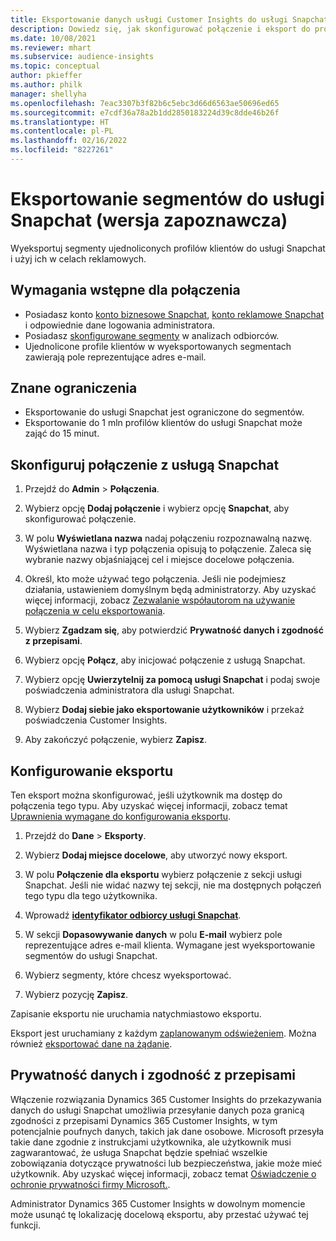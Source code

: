 ```yaml
---
title: Eksportowanie danych usługi Customer Insights do usługi Snapchat
description: Dowiedz się, jak skonfigurować połączenie i eksport do programu Snapchat.
ms.date: 10/08/2021
ms.reviewer: mhart
ms.subservice: audience-insights
ms.topic: conceptual
author: pkieffer
ms.author: philk
manager: shellyha
ms.openlocfilehash: 7eac3307b3f82b6c5ebc3d66d6563ae50696ed65
ms.sourcegitcommit: e7cdf36a78a2b1dd2850183224d39c8dde46b26f
ms.translationtype: HT
ms.contentlocale: pl-PL
ms.lasthandoff: 02/16/2022
ms.locfileid: "8227261"
---
```

# <a name="export-segments-to-snapchat-preview"></a>Eksportowanie segmentów do usługi Snapchat (wersja zapoznawcza)

Wyeksportuj segmenty ujednoliconych profilów klientów do usługi Snapchat i użyj ich w celach reklamowych. 

## <a name="prerequisites-for-a-connection"></a>Wymagania wstępne dla połączenia

-   Posiadasz konto [konto biznesowe Snapchat](https://business.snapchat.com/), [konto reklamowe Snapchat](https://ads.snapchat.com/) i odpowiednie dane logowania administratora.
-   Posiadasz [skonfigurowane segmenty](segments.md) w analizach odbiorców.
-   Ujednolicone profile klientów w wyeksportowanych segmentach zawierają pole reprezentujące adres e-mail.

## <a name="known-limitations"></a>Znane ograniczenia

- Eksportowanie do usługi Snapchat jest ograniczone do segmentów.
- Eksportowanie do 1 mln profilów klientów do usługi Snapchat może zająć do 15 minut. 

## <a name="set-up-connection-to-snapchat"></a>Skonfiguruj połączenie z usługą Snapchat

1. Przejdź do **Admin** > **Połączenia**.

1. Wybierz opcję **Dodaj połączenie** i wybierz opcję **Snapchat**, aby skonfigurować połączenie.

1. W polu **Wyświetlana nazwa** nadaj połączeniu rozpoznawalną nazwę. Wyświetlana nazwa i typ połączenia opisują to połączenie. Zaleca się wybranie nazwy objaśniającej cel i miejsce docelowe połączenia.

1. Określ, kto może używać tego połączenia. Jeśli nie podejmiesz działania, ustawieniem domyślnym będą administratorzy. Aby uzyskać więcej informacji, zobacz [Zezwalanie współautorom na używanie połączenia w celu eksportowania](connections.md#allow-contributors-to-use-a-connection-for-exports).

1. Wybierz **Zgadzam się**, aby potwierdzić **Prywatność danych i zgodność z przepisami**.

1. Wybierz opcję **Połącz**, aby inicjować połączenie z usługą Snapchat.

1. Wybierz opcję **Uwierzytelnij za pomocą usługi Snapchat** i podaj swoje poświadczenia administratora dla usługi Snapchat. 

1. Wybierz **Dodaj siebie jako eksportowanie użytkowników** i przekaż poświadczenia Customer Insights.

1. Aby zakończyć połączenie, wybierz **Zapisz**.

## <a name="configure-an-export"></a>Konfigurowanie eksportu

Ten eksport można skonfigurować, jeśli użytkownik ma dostęp do połączenia tego typu. Aby uzyskać więcej informacji, zobacz temat [Uprawnienia wymagane do konfigurowania eksportu](export-destinations.md#set-up-a-new-export).

1. Przejdź do **Dane** > **Eksporty**.

1. Wybierz **Dodaj miejsce docelowe**, aby utworzyć nowy eksport.

1. W polu **Połączenie dla eksportu** wybierz połączenie z sekcji usługi Snapchat. Jeśli nie widać nazwy tej sekcji, nie ma dostępnych połączeń tego typu dla tego użytkownika.

1. Wprowadź [**identyfikator odbiorcy usługi Snapchat**](https://businesshelp.snapchat.com/s/article/custom-audiences).

1. W sekcji **Dopasowywanie danych** w polu **E-mail** wybierz pole reprezentujące adres e-mail klienta. Wymagane jest wyeksportowanie segmentów do usługi Snapchat.

1. Wybierz segmenty, które chcesz wyeksportować. 

1. Wybierz pozycję **Zapisz**.

Zapisanie eksportu nie uruchamia natychmiastowo eksportu.

Eksport jest uruchamiany z każdym [zaplanowanym odświeżeniem](system.md#schedule-tab). Można również [eksportować dane na żądanie](export-destinations.md#run-exports-on-demand). 


## <a name="data-privacy-and-compliance"></a>Prywatność danych i zgodność z przepisami

Włączenie rozwiązania Dynamics 365 Customer Insights do przekazywania danych do usługi Snapchat umożliwia przesyłanie danych poza granicą zgodności z przepisami Dynamics 365 Customer Insights, w tym potencjalnie poufnych danych, takich jak dane osobowe. Microsoft przesyła takie dane zgodnie z instrukcjami użytkownika, ale użytkownik musi zagwarantować, że usługa Snapchat będzie spełniać wszelkie zobowiązania dotyczące prywatności lub bezpieczeństwa, jakie może mieć użytkownik. Aby uzyskać więcej informacji, zobacz temat [Oświadczenie o ochronie prywatności firmy Microsoft.](https://go.microsoft.com/fwlink/?linkid=396732).

Administrator Dynamics 365 Customer Insights w dowolnym momencie może usunąć tę lokalizację docelową eksportu, aby przestać używać tej funkcji.
